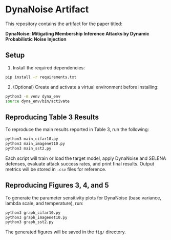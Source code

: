 # DynaNoise Artifact

This repository contains the artifact for the paper titled:

**DynaNoise: Mitigating Membership Inference Attacks by Dynamic Probabilistic Noise Injection**

## Setup

1. Install the required dependencies:

```bash
pip install -r requirements.txt
```

2. (Optional) Create and activate a virtual environment before installing:

```bash
python3 -m venv dyna_env
source dyna_env/bin/activate
```

## Reproducing Table 3 Results
To reproduce the main results reported in Table 3, run the following:

```bash
python3 main_cifar10.py
python3 main_imagenet10.py
python3 main_sst2.py
```

Each script will train or load the target model, apply DynaNoise and SELENA defenses, evaluate attack success rates, and print final results. Output metrics will be stored in `.csv` files for reference.


## Reproducing Figures 3, 4, and 5
To generate the parameter sensitivity plots for DynaNoise (base variance, lambda scale, and temperature), run:

```bash
python3 graph_cifar10.py
python3 graph_imagenet10.py
python3 graph_sst2.py
```
The generated figures will be saved in the `fig/` directory.